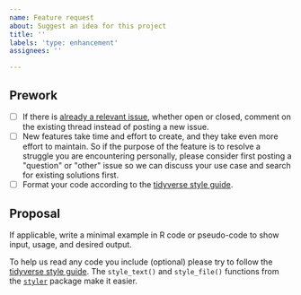 ```yaml
---
name: Feature request
about: Suggest an idea for this project
title: ''
labels: 'type: enhancement'
assignees: ''

---
```


## Prework

* [ ] If there is [already a relevant issue](https://github.com/PIP-Technical-Team/pipapi/issues), whether open or closed, comment on the existing thread instead of posting a new issue.
* [ ] New features take time and effort to create, and they take even more effort to maintain. So if the purpose of the feature is to resolve a struggle you are encountering personally, please consider first posting a "question" or "other" issue so we can discuss your use case and search for existing solutions first.
* [ ] Format your code according to the [tidyverse style guide](https://style.tidyverse.org/).

## Proposal

If applicable, write a minimal example in R code or pseudo-code to show input, usage, and desired output.

To help us read any code you include (optional) please try to follow the [tidyverse style guide](https://style.tidyverse.org/). The `style_text()` and `style_file()` functions from the [`styler`](https://github.com/r-lib/styler) package make it easier.
